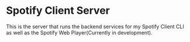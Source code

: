 # Spotify Client Server
This is the server that runs the backend services for my Spotify Client CLI as well as the Spotify Web Player(Currently in development).